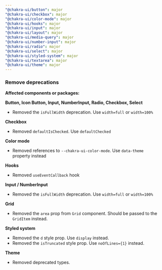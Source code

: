 ```yaml
---
"@chakra-ui/button": major
"@chakra-ui/checkbox": major
"@chakra-ui/color-mode": major
"@chakra-ui/hooks": major
"@chakra-ui/input": major
"@chakra-ui/layout": major
"@chakra-ui/media-query": major
"@chakra-ui/number-input": major
"@chakra-ui/radio": major
"@chakra-ui/select": major
"@chakra-ui/styled-system": major
"@chakra-ui/textarea": major
"@chakra-ui/theme": major
---
```


### Remove deprecations

**Affected components or packages:**

**Button, Icon Button, Input, NumberInput, Radio, Checkbox, Select**

- Removed the `isFullWidth` deprecation. Use `width=full` or `width=100%`

**Checkbox**

- Removed `defaultIsChecked`. Use `defaultChecked`

**Color mode**

- Removed references to `--chakra-ui-color-mode`. Use `data-theme` property
  instead

**Hooks**

- Removed `useEventCallback` hook

**Input / NumberInput**

- Removed the `isFullWidth` deprecation. Use `width=full` or `width=100%`

**Grid**

- Removed the `area` prop from `Grid` component. Should be passed to the
  `GridItem` instead.

**Styled system**

- Removed the `d` style prop. Use `display` instead.
- Removed the `isTruncated` style prop. Use `noOfLines={1}` instead.

**Theme**

- Removed deprecated types.

